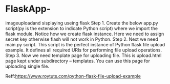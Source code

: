 # FlaskApp-
imageuploadand sisplaying useing flask 
Step 1. Create the below app.py script(py is the extension to indicate Python script) where we import the flask module. Notice how we create flask instance. Here we need to assign secret key otherwise flash will not work in Python.
Step 2. Next we need main.py script. This script is the perfect instance of Python flask file upload example. It defines all required URIs for performing file upload operations.
Step 3. Now we need template page for uploading file. This is upload.html page kept under subdirectory – templates. You can use this page for uploading single file.

Reff:https://www.roytuts.com/python-flask-file-upload-example
